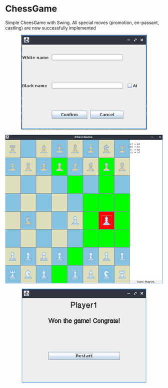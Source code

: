 # ChessGame
Simple CheesGame with Swing. 
All special moves (promotion, en-passant, castling) are now successfully implemented
<p align="center">
  <img src="https://github.com/fedmag/ChessGame/blob/master/Screenshots/name.png?raw=true" alt="name selection window"/>
</p>
<p align="center">
  <img src="https://github.com/fedmag/ChessGame/blob/master/Screenshots/playing.png?raw=true" alt="during a match"/>
</p>
<p align="center">
  <img src="https://github.com/fedmag/ChessGame/blob/master/Screenshots/win.png?raw=true" alt="win screen"/>
</p>

